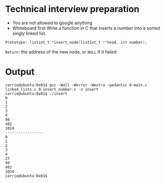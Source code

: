 
# Technical interview preparation

* You are not allowed to google anything
* Whiteboard first
Write a function in C that inserts a number into a sorted singly linked list.

```C
Prototype: listint_t *insert_node(listint_t **head, int number);
```
`Return`: the address of the new node, or `NULL` if it failed

# Output
```
carrie@ubuntu:0x01$ gcc -Wall -Werror -Wextra -pedantic 0-main.c linked_lists.c 0-insert_number.c -o insert
carrie@ubuntu:0x01$ ./insert
0
1
2
3
4
98
402
1024
-----------------
0
1
2
3
4
27
98
402
1024
carrie@ubuntu:0x01$
```